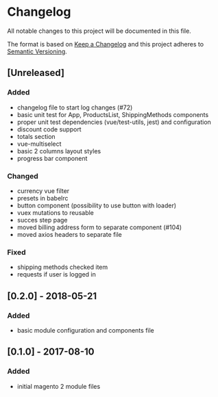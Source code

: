 # Changelog
All notable changes to this project will be documented in this file.

The format is based on [Keep a Changelog](http://keepachangelog.com/en/1.0.0/)
and this project adheres to [Semantic Versioning](http://semver.org/spec/v2.0.0.html).

## [Unreleased]
### Added
- changelog file to start log changes (#72)
- basic unit test for App, ProductsList, ShippingMethods components
- proper unit test dependencies (vue/test-utils, jest) and configuration
- discount code support
- totals section
- vue-multiselect
- basic 2 columns layout styles
- progress bar component

### Changed
- currency vue filter
- presets in babelrc
- button component (possibility to use button with loader)
- vuex mutations to reusable
- succes step page
- moved billing address form to separate component (#104)
- moved axios headers to separate file

### Fixed
- shipping methods checked item
- requests if user is logged in

## [0.2.0] - 2018-05-21
### Added
- basic module configuration and components file

## [0.1.0] - 2017-08-10
### Added
- initial magento 2 module files



